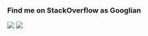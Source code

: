 ### Find me on StackOverflow as Googlian

[![](https://img.shields.io/badge/Aslam-passing-dark?style=plastic&logo=github)](#)
[![](https://img.shields.io/twitter/follow/aslamanverse?style=social&logo=twitter)](https://twitter.com/intent/follow?screen_name=aslamanvers)

<!--
**aslamanver/aslamanver** is a ✨ _special_ ✨ repository because its `README.md` (this file) appears on your GitHub profile.

Here are some ideas to get you started:

- 🔭 I’m currently working on ...
- 🌱 I’m currently learning ...
- 👯 I’m looking to collaborate on ...
- 🤔 I’m looking for help with ...
- 💬 Ask me about ...
- 📫 How to reach me: ...
- 😄 Pronouns: ...
- ⚡ Fun fact: ...
-->

<!-- <p align="center">
    <a href="https://twitter.com/intent/follow?screen_name=aslamanverse">
        <img src="https://img.shields.io/twitter/follow/aslamanverse?style=social&logo=twitter"
            alt="follow on Twitter"></a>
</p> -->
